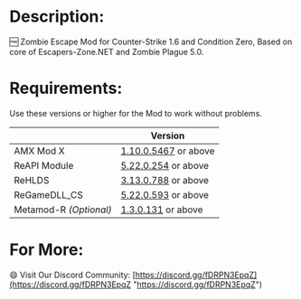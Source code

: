 
# Description:
:free: Zombie Escape Mod for Counter-Strike 1.6 and Condition Zero, Based on core of Escapers-Zone.NET and Zombie Plague 5.0.

# Requirements:
Use these versions or higher for the Mod to work without problems.

|   | Version |
| - | - |
| AMX Mod X | [1.10.0.5467](https://www.amxmodx.org/downloads-new.php?branch=master) or above |
| ReAPI Module | [5.22.0.254](https://github.com/s1lentq/reapi/) or above |
| ReHLDS | [3.13.0.788](https://github.com/dreamstalker/rehlds/releases/tag/3.13.0.788) or above |
| ReGameDLL_CS | [5.22.0.593](https://github.com/s1lentq/ReGameDLL_CS/releases/tag/5.22.0.593) or above |
| Metamod-R *(Optional)* | [1.3.0.131](https://github.com/theAsmodai/metamod-r/releases/tag/1.3.0.131) or above |

# For More:
:smile: Visit Our Discord Community: [https://discord.gg/fDRPN3EpqZ](https://discord.gg/fDRPN3EpqZ "https://discord.gg/fDRPN3EpqZ")

